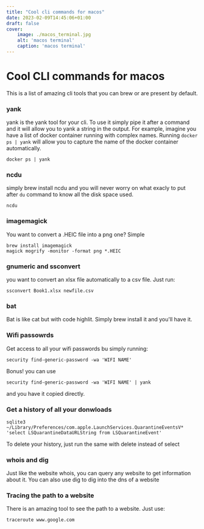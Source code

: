 ```yaml
---
title: "Cool cli commands for macos"
date: 2023-02-09T14:45:06+01:00
draft: false
cover:
    image: ./macos_terminal.jpg
    alt: 'macos terminal' 
    caption: 'macos terminal'
---
```


# Cool CLI commands for macos
This is a list of amazing cli tools that you can brew or are present by default.

### yank
yank is the yank tool for your cli. To use it simply pipe it after a command and it will allow you to yank a string in the output.
For example, imagine you have a list of docker container running with complex names. Running `docker ps | yank` will allow you to capture the name of the docker container automatically.
```
docker ps | yank
```

### ncdu 
simply brew install ncdu and you will never worry on what exacly to put after `du` command to know all the disk space used.
```
ncdu
```

### imagemagick
You want to convert a .HEIC file into a png one? Simple 
```
brew install imagemagick
magick mogrify -monitor -format png *.HEIC
```

### gnumeric and ssconvert
you want to convert an xlsx file automatically to a csv file. Just run:
```
ssconvert Book1.xlsx newfile.csv
```

### bat
Bat is like cat but with code highlit. Simply brew install it and you'll have it.

### Wifi passowrds
Get access to all your wifi passwords bu simply running:
```
security find-generic-password -wa 'WIFI NAME'
```

Bonus! you can use 
```
security find-generic-password -wa 'WIFI NAME' | yank
```
and you have it copied directly.

### Get a history of all your donwloads 
```
sqlite3 ~/Library/Preferences/com.apple.LaunchServices.QuarantineEventsV* 'select LSQuarantineDataURLString from LSQuarantineEvent'
```
To delete your history, just run the same with delete instead of select

### whois and dig
Just like the website whois, you can query any website to get information about it.
You can also use dig to dig into the dns of a website

### Tracing the path to a website
There is an amazing tool to see the path to a website. Just use:
```
traceroute www.google.com
```


